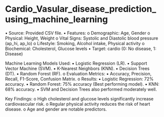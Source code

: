 # Cardio_Vasular_disease_prediction_using_machine_learning

• Source: Provided CSV file.
• Features:
o Demographic: Age, Gender
o Physical: Height, Weight
o Vital Signs: Systolic and Diastolic blood pressure (ap_hi, ap_lo)
o Lifestyle: Smoking, Alcohol intake, Physical activity
o Biochemical: Cholesterol, Glucose levels
• Target: cardio (0: No disease, 1: Disease)


Machine Learning Models Used:
▪ Logistic Regression (LR).
▪ Support Vector Machine (SVM).
▪ K-Nearest Neighbors (KNN).
▪ Decision Trees (DT).
▪ Random Forest (RF).
o Evaluation Metrics:
▪ Accuracy, Precision, Recall, F1-Score, Confusion Matrix.
o Results:
▪ Logistic Regression: 72% accuracy.
▪ Random Forest: 75% accuracy (Best performing model).
▪ KNN: 68% accuracy.
▪ SVM and Decision Trees also performed moderately well.



Key Findings:
o High cholesterol and glucose levels significantly increase cardiovascular risk.
o Regular physical activity reduces the risk of heart disease.
o Age and gender are notable predictors.
